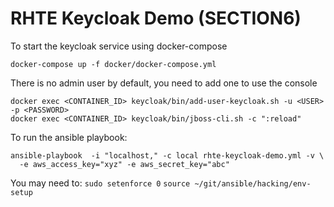 RHTE Keycloak Demo (SECTION6)
====================

To start the keycloak service using docker-compose 

    docker-compose up -f docker/docker-compose.yml

There is no admin user by default, you need to add one to use the console

    docker exec <CONTAINER_ID> keycloak/bin/add-user-keycloak.sh -u <USER> -p <PASSWORD>
    docker exec <CONTAINER_ID> keycloak/bin/jboss-cli.sh -c ":reload"

To run the ansible playbook:

    ansible-playbook  -i "localhost," -c local rhte-keycloak-demo.yml -v \
      -e aws_access_key="xyz" -e aws_secret_key="abc"

You may need to:
    `sudo setenforce 0`
    `source ~/git/ansible/hacking/env-setup`
